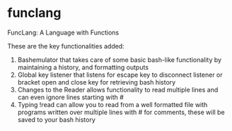 # funclang
FuncLang: A Language with Functions

These are the key functionalities added:

1. Bashemulator that takes care of some basic bash-like functionality by maintaining a history, and formatting outputs
2. Global key listener that listens for escape key to disconnect listener or bracket open and close key for retrieving bash history
3. Changes to the Reader allows functionality to read multiple lines and can even ignore lines starting with #
4. Typing !read <filename> can allow you to read from a well formatted file with programs written over multiple lines with # for comments, these will be saved to your bash history

